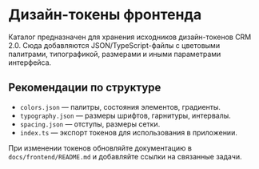 # Дизайн-токены фронтенда

Каталог предназначен для хранения исходников дизайн-токенов CRM 2.0. Сюда добавляются JSON/TypeScript-файлы с цветовыми палитрами, типографикой, размерами и иными параметрами интерфейса.

## Рекомендации по структуре
- `colors.json` — палитры, состояния элементов, градиенты.
- `typography.json` — размеры шрифтов, гарнитуры, интервалы.
- `spacing.json` — отступы, размеры сетки.
- `index.ts` — экспорт токенов для использования в приложении.

При изменении токенов обновляйте документацию в `docs/frontend/README.md` и добавляйте ссылки на связанные задачи.
